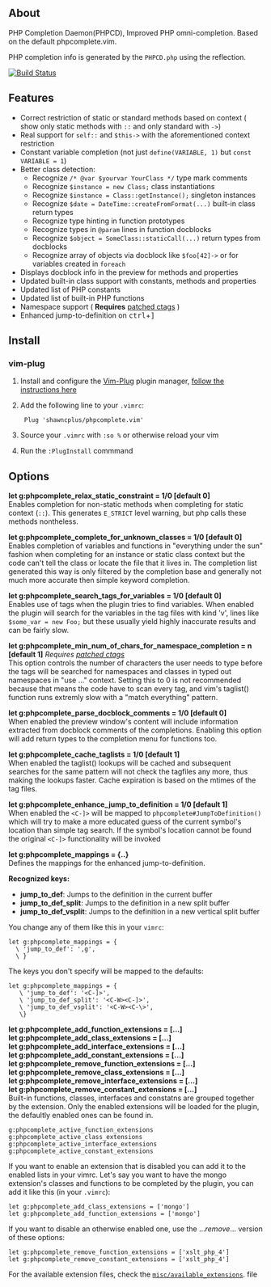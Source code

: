 ## About
PHP Completion Daemon(PHPCD), Improved PHP omni-completion. Based on the default phpcomplete.vim.

PHP completion info is generated by the `PHPCD.php` using the reflection.

 [![Build Status](https://travis-ci.org/shawncplus/phpcomplete.vim.svg?branch=master)](https://travis-ci.org/shawncplus/phpcomplete.vim)

## Features
 * Correct restriction of static or standard methods based on context ( show only static methods with `::` and only standard with `->`)
 * Real support for `self::` and `$this->` with the aforementioned context restriction
 * Constant variable completion (not just `define(VARIABLE, 1)` but `const VARIABLE = 1`)
 * Better class detection:
     - Recognize `/* @var $yourvar YourClass */` type mark comments
     - Recognize `$instance = new Class;` class instantiations
     - Recognize `$instance = Class::getInstance();` singleton instances
     - Recognize `$date = DateTime::createFromFormat(...)` built-in class return types
     - Recognize type hinting in function prototypes
     - Recognize types in `@param` lines in function docblocks
     - Recognize `$object = SomeClass::staticCall(...)` return types from docblocks
     - Recognize array of objects via docblock like `$foo[42]->` or for variables created in `foreach`
 * Displays docblock info in the preview for methods and properties
 * Updated built-in class support with constants, methods and properties
 * Updated list of PHP constants
 * Updated list of built-in PHP functions
 * Namespace support ( **Requires** [patched ctags](https://github.com/shawncplus/phpcomplete.vim/wiki/Patched-ctags) )
 * Enhanced jump-to-definition on <kbd>ctrl</kbd>+<kbd>]</kbd>

## Install

### vim-plug
 1. Install and configure the [Vim-Plug](https://github.com/junegunn/vim-plug) plugin manager, [follow the instructions here](https://github.com/junegunn/vim-plug/blob/master/README.md)
 2. Add the following line to your `.vimrc`:

         Plug 'shawncplus/phpcomplete.vim'
 3. Source your `.vimrc` with `:so %` or otherwise reload your vim
 4. Run the `:PlugInstall` commmand

## Options

**let g:phpcomplete\_relax\_static\_constraint = 1/0  [default 0]** <br>
Enables completion for non-static methods when completing for static context (`::`).
This generates `E_STRICT` level warning, but php calls these methods nontheless.

**let g:phpcomplete\_complete\_for\_unknown\_classes = 1/0 [default 0]** <br>
Enables completion of variables and functions in "everything under the sun" fashion
when completing for an instance or static class context but the code can't tell the class
or locate the file that it lives in.
The completion list generated this way is only filtered by the completion base
and generally not much more accurate then simple keyword completion.

**let g:phpcomplete\_search\_tags\_for\_variables = 1/0 [default 0]** <br>
Enables use of tags when the plugin tries to find variables.
When enabled the plugin will search for the variables in the tag files with kind 'v',
lines like `$some_var = new Foo;` but these usually yield highly inaccurate results and
can	be fairly slow.

**let g:phpcomplete\_min\_num\_of\_chars\_for\_namespace\_completion = n [default 1]** *Requires [patched ctags](https://github.com/shawncplus/phpcomplete.vim/wiki/Patched-ctags)* <br>
This option controls the number of characters the user needs to type before
the tags will be searched for namespaces and classes in typed out namespaces in
"use ..." context. Setting this to 0 is not recommended because that means the code
have to scan every tag, and vim's taglist() function runs extremly slow with a
"match everything" pattern.<br>

**let g:phpcomplete\_parse\_docblock\_comments = 1/0 [default 0]**<br>
When enabled the preview window's content will include information
extracted from docblock comments of the completions.
Enabling this option will add return types to the completion menu for functions too.

**let g:phpcomplete\_cache\_taglists = 1/0 [default 1]**<br>
When enabled the taglist() lookups will be cached and subsequent searches
for the same pattern will not check the tagfiles any more, thus making the
lookups faster. Cache expiration is based on the mtimes of the tag files.

**let g:phpcomplete_enhance_jump_to_definition = 1/0  [default 1]<br>**
When enabled the `<C-]>` will be mapped to `phpcomplete#JumpToDefinition()`
which will try to make a more educated guess of the current
symbol's location than simple tag search. If the symbol's location
cannot be found the original `<C-]>` functionality will be invoked

**let g:phpcomplete\_mappings = {..} <br>**
Defines the mappings for the enhanced jump-to-definition.

**Recognized keys:**

 - **jump\_to\_def**: Jumps to the definition in the current buffer
 - **jump\_to\_def\_split**: Jumps to the definition in a new split buffer
 - **jump\_to\_def\_vsplit**: Jumps to the definition in a new vertical split buffer

You change any of them like this in your `vimrc`:

    let g:phpcomplete_mappings = {
      \ 'jump_to_def': ',g',
      \ }
The keys you don't specify will be mapped to the defaults:

    let g:phpcomplete_mappings = {
       \ 'jump_to_def': '<C-]>',
       \ 'jump_to_def_split': '<C-W><C-]>',
       \ 'jump_to_def_vsplit': '<C-W><C-\>',
       \}

**let g:phpcomplete\_add\_function\_extensions = [...]**<br>
**let g:phpcomplete\_add\_class\_extensions = [...]**<br>
**let g:phpcomplete\_add\_interface\_extensions = [...]**<br>
**let g:phpcomplete\_add\_constant\_extensions = [...]**<br>
**let g:phpcomplete\_remove\_function\_extensions = [...]**<br>
**let g:phpcomplete\_remove\_class\_extensions = [...]**<br>
**let g:phpcomplete\_remove\_interface\_extensions = [...]**<br>
**let g:phpcomplete\_remove\_constant\_extensions = [...]**<br>
Built-in functions, classes, interfaces and constatns are grouped together by the extension.
Only the enabled extensions will be loaded for the plugin, the defaultly enabled ones can be
found in.

    g:phpcomplete_active_function_extensions
    g:phpcomplete_active_class_extensions
    g:phpcomplete_active_interface_extensions
    g:phpcomplete_active_constant_extensions

If you want to enable an extension that is disabled you can add it to the enabled lists
in your vimrc. Let's say you want to have the mongo extension's classes and functions
to be completed by the plugin, you can add it like this (in your `.vimrc`):

    let g:phpcomplete_add_class_extensions = ['mongo']
    let g:phpcomplete_add_function_extensions = ['mongo']

If you want to disable an otherwise enabled one, use the ..._remove_... version of these options:

    let g:phpcomplete_remove_function_extensions = ['xslt_php_4']
    let g:phpcomplete_remove_constant_extensions = ['xslt_php_4']

For the available extension files, check the [`misc/available_extensions`](https://github.com/shawncplus/phpcomplete.vim/blob/master/misc/available_extensions). file
